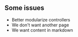 ## Some issues

* Better modularize controllers
* We don't want another page
* We want content in markdown
